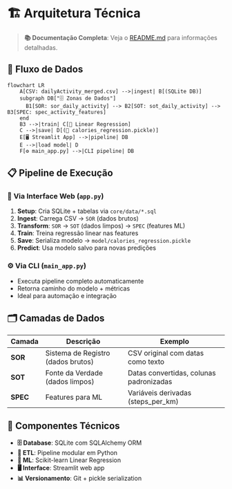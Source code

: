 # 🏗️ Arquitetura Técnica

> **📚 Documentação Completa**: Veja o [README.md](README.md) para informações detalhadas.

## 🔄 Fluxo de Dados

```mermaid
flowchart LR
    A[CSV: dailyActivity_merged.csv] -->|ingest| B[(SQLite DB)]
    subgraph DB["🗄️ Zonas de Dados"]
      B1[SOR: sor_daily_activity] --> B2[SOT: sot_daily_activity] --> B3[SPEC: spec_activity_features]
    end
    B3 -->|train| C[🤖 Linear Regression]
    C -->|save| D[(📁 calories_regression.pickle)]
    E[🖥️ Streamlit App] -->|pipeline| DB
    E -->|load model| D
    F[⚙️ main_app.py] -->|CLI pipeline| DB
```

## 📋 Pipeline de Execução

### 🎯 **Via Interface Web** (`app.py`)
1. **Setup**: Cria SQLite + tabelas via `core/data/*.sql`
2. **Ingest**: Carrega CSV → `SOR` (dados brutos)
3. **Transform**: `SOR` → `SOT` (dados limpos) → `SPEC` (features ML)
4. **Train**: Treina regressão linear nas features
5. **Save**: Serializa modelo → `model/calories_regression.pickle`
6. **Predict**: Usa modelo salvo para novas predições

### ⚙️ **Via CLI** (`main_app.py`)
- Executa pipeline completo automaticamente
- Retorna caminho do modelo + métricas
- Ideal para automação e integração

## 🗂️ Camadas de Dados

| Camada   | Descrição                          | Exemplo                                 |
| -------- | ---------------------------------- | --------------------------------------- |
| **SOR**  | Sistema de Registro (dados brutos) | CSV original com datas como texto       |
| **SOT**  | Fonte da Verdade (dados limpos)    | Datas convertidas, colunas padronizadas |
| **SPEC** | Features para ML                   | Variáveis derivadas (steps_per_km)      |

## 🔧 Componentes Técnicos

- **🗄️ Database**: SQLite com SQLAlchemy ORM
- **🧹 ETL**: Pipeline modular em Python
- **🤖 ML**: Scikit-learn Linear Regression
- **🖥️ Interface**: Streamlit web app
- **📊 Versionamento**: Git + pickle serialization
